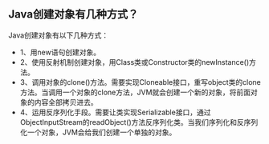 ##  Java创建对象有几种方式？

Java创建对象有以下几种方式：

- 1、用new语句创建对象。
- 2、使用反射机制创建对象，用Class类或Constructor类的newInstance()方法。
- 3、调用对象的clone()方法。需要实现Cloneable接口，重写object类的clone方法。当调用一个对象的clone方法，JVM就会创建一个新的对象，将前面对象的内容全部拷贝进去。
- 4、运用反序列化手段。需要让类实现Serializable接口，通过ObjectInputStream的readObject()方法反序列化类。当我们序列化和反序列化一个对象，JVM会给我们创建一个单独的对象。

